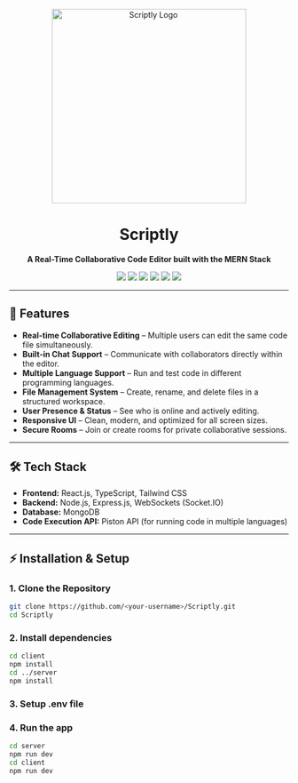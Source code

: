 <p align="center">
  <img src="public/assets/scriptly_logo_updated.png" alt="Scriptly Logo" width="350"/>
</p>

<h1 align="center">Scriptly</h1>
<p align="center">
  <strong>A Real-Time Collaborative Code Editor built with the MERN Stack</strong>
</p>

<p align="center">
  <img src="https://img.shields.io/badge/Node.js-43853D?style=for-the-badge&logo=node.js&logoColor=white" />
  <img src="https://img.shields.io/badge/Express.js-000000?style=for-the-badge&logo=express&logoColor=white" />
  <img src="https://img.shields.io/badge/React-20232A?style=for-the-badge&logo=react&logoColor=61DAFB" />
  <img src="https://img.shields.io/badge/MongoDB-4EA94B?style=for-the-badge&logo=mongodb&logoColor=white" />
  <img src="https://img.shields.io/badge/TypeScript-007ACC?style=for-the-badge&logo=typescript&logoColor=white" />
  <img src="https://img.shields.io/badge/WebSockets-005FED?style=for-the-badge&logo=socket.io&logoColor=white" />
</p>

---

## 🚀 Features
- **Real-time Collaborative Editing** – Multiple users can edit the same code file simultaneously.
- **Built-in Chat Support** – Communicate with collaborators directly within the editor.
- **Multiple Language Support** – Run and test code in different programming languages.
- **File Management System** – Create, rename, and delete files in a structured workspace.
- **User Presence & Status** – See who is online and actively editing.
- **Responsive UI** – Clean, modern, and optimized for all screen sizes.
- **Secure Rooms** – Join or create rooms for private collaborative sessions.

---

## 🛠️ Tech Stack
- **Frontend:** React.js, TypeScript, Tailwind CSS  
- **Backend:** Node.js, Express.js, WebSockets (Socket.IO)  
- **Database:** MongoDB  
- **Code Execution API:** Piston API (for running code in multiple languages)  

---

## ⚡ Installation & Setup

### 1. Clone the Repository
```bash
git clone https://github.com/<your-username>/Scriptly.git
cd Scriptly
```
### 2. Install dependencies
```bash
cd client
npm install
cd ../server
npm install
```

### 3. Setup .env file

### 4. Run the app
```bash
cd server
npm run dev
cd client
npm run dev
```

